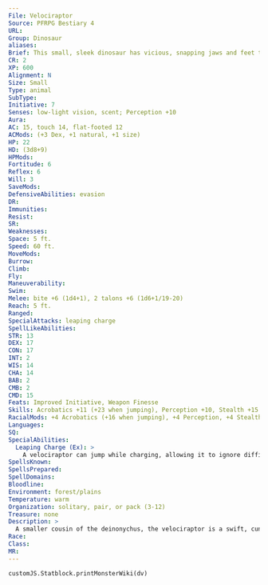 ```yaml
---
File: Velociraptor
Source: PFRPG Bestiary 4
URL: 
Group: Dinosaur
aliases: 
Brief: This small, sleek dinosaur has vicious, snapping jaws and feet that end in large talons for gutting prey.
CR: 2
XP: 600
Alignment: N
Size: Small
Type: animal
SubType: 
Initiative: 7
Senses: low-light vision, scent; Perception +10
Aura: 
AC: 15, touch 14, flat-footed 12
ACMods: (+3 Dex, +1 natural, +1 size)
HP: 22
HD: (3d8+9)
HPMods: 
Fortitude: 6
Reflex: 6
Will: 3
SaveMods: 
DefensiveAbilities: evasion
DR: 
Immunities: 
Resist: 
SR: 
Weaknesses: 
Space: 5 ft.
Speed: 60 ft.
MoveMods: 
Burrow: 
Climb: 
Fly: 
Maneuverability: 
Swim: 
Melee: bite +6 (1d4+1), 2 talons +6 (1d6+1/19-20)
Reach: 5 ft.
Ranged: 
SpecialAttacks: leaping charge
SpellLikeAbilities: 
STR: 13
DEX: 17
CON: 17
INT: 2
WIS: 14
CHA: 14
BAB: 2
CMB: 2
CMD: 15
Feats: Improved Initiative, Weapon Finesse
Skills: Acrobatics +11 (+23 when jumping), Perception +10, Stealth +15
RacialMods: +4 Acrobatics (+16 when jumping), +4 Perception, +4 Stealth
Languages: 
SQ: 
SpecialAbilities:
  Leaping Charge (Ex): >
    A velociraptor can jump while charging, allowing it to ignore difficult terrain when it charges. When a velociraptor makes a charge in this way, it deals double damage with its talons.
SpellsKnown: 
SpellsPrepared: 
SpellDomains: 
Bloodline: 
Environment: forest/plains
Temperature: warm
Organization: solitary, pair, or pack (3-12)
Treasure: none
Description: >
  A smaller cousin of the deinonychus, the velociraptor is a swift, cunning pack hunter. It has no fear of Medium or even Large creatures. Its leaping charge attack grants it a significant advantage against foes in thick underbrush. A velociraptor is around 1-1/2 feet tall and 7 feet long, and weighs 35 pounds.  Velociraptor Companions  Starting Statistics: Size Small; Speed 60 ft.; AC +1 natural armor; Attack 2 talons (1d6), bite (1d4); Ability Scores Str 11, Dex 17, Con 17, Int 2, Wis 12, Cha 14; Special Qualities low-light vision, scent.  7th-Level Advancement: Size Medium; AC +2 natural armor; Attack 2 talons (1d8), bite (1d6), 2 claws (1d4) Ability Scores Str +4, Dex -2, Con +2; Special Attacks pounce (see the Pathfinder RPG Bestiary).
Race: 
Class: 
MR: 
---
```

```dataviewjs
customJS.Statblock.printMonsterWiki(dv)
```
